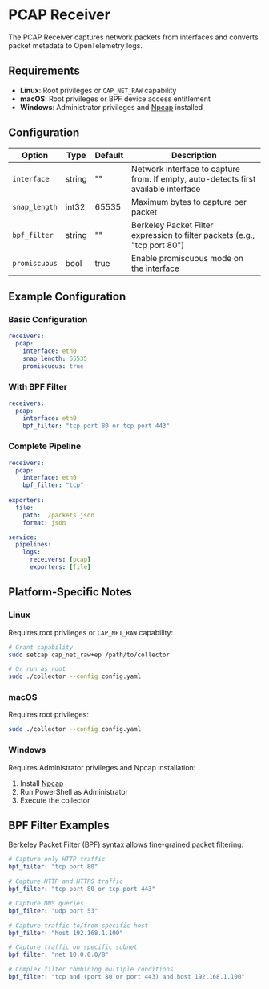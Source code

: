# PCAP Receiver

The PCAP Receiver captures network packets from interfaces and converts packet metadata to OpenTelemetry logs.

## Requirements

- **Linux**: Root privileges or `CAP_NET_RAW` capability
- **macOS**: Root privileges or BPF device access entitlement
- **Windows**: Administrator privileges and [Npcap](https://npcap.com/) installed

## Configuration

| Option | Type | Default | Description |
|--------|------|---------|-------------|
| `interface` | string | "" | Network interface to capture from. If empty, auto-detects first available interface |
| `snap_length` | int32 | 65535 | Maximum bytes to capture per packet |
| `bpf_filter` | string | "" | Berkeley Packet Filter expression to filter packets (e.g., "tcp port 80") |
| `promiscuous` | bool | true | Enable promiscuous mode on the interface |

## Example Configuration

### Basic Configuration

```yaml
receivers:
  pcap:
    interface: eth0
    snap_length: 65535
    promiscuous: true
```

### With BPF Filter

```yaml
receivers:
  pcap:
    interface: eth0
    bpf_filter: "tcp port 80 or tcp port 443"
```

### Complete Pipeline

```yaml
receivers:
  pcap:
    interface: eth0
    bpf_filter: "tcp"
    
exporters:
  file:
    path: ./packets.json
    format: json

service:
  pipelines:
    logs:
      receivers: [pcap]
      exporters: [file]
```

## Platform-Specific Notes

### Linux

Requires root privileges or `CAP_NET_RAW` capability:

```bash
# Grant capability
sudo setcap cap_net_raw+ep /path/to/collector

# Or run as root
sudo ./collector --config config.yaml
```

### macOS

Requires root privileges:

```bash
sudo ./collector --config config.yaml
```

### Windows

Requires Administrator privileges and Npcap installation:

1. Install [Npcap](https://npcap.com/#download)
2. Run PowerShell as Administrator
3. Execute the collector


## BPF Filter Examples

Berkeley Packet Filter (BPF) syntax allows fine-grained packet filtering:

```yaml
# Capture only HTTP traffic
bpf_filter: "tcp port 80"

# Capture HTTP and HTTPS traffic
bpf_filter: "tcp port 80 or tcp port 443"

# Capture DNS queries
bpf_filter: "udp port 53"

# Capture traffic to/from specific host
bpf_filter: "host 192.168.1.100"

# Capture traffic on specific subnet
bpf_filter: "net 10.0.0.0/8"

# Complex filter combining multiple conditions
bpf_filter: "tcp and (port 80 or port 443) and host 192.168.1.100"
```

